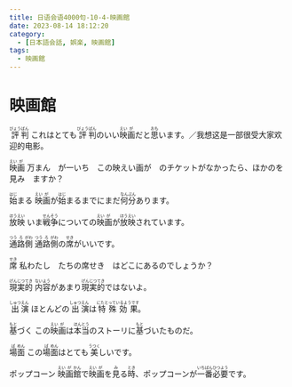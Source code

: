 ```yaml
---
title: 日语会语4000句-10-4-映画館
date: 2023-08-14 18:12:20
category:
  - [日本語会話, 娯楽, 映画館]
tags:
  - 映画館
---
```


# 映画館

<ruby>評<rt>びょう</rt>判<rt>ばん</rt></ruby>
<ruby>これはとても<rt></rt>評<rt>びょう</rt>判<rt>ばん</rt>のいい<rt></rt>映<rt>えい</rt>画<rt>が</rt>だと<rt></rt>思<rt>おも</rt>います。／我想这是一部很受大家欢迎的电影。</ruby>

<ruby>映<rt>えい</rt>画<rt>が</rt></ruby>
万まん　が一いち　この映えい画が　のチケットがなかったら、ほかのを見み　ますか？

<ruby>始<rt>はじ</rt>まる</ruby>
<ruby>映<rt>えい</rt>画<rt>が</rt>が<rt></rt>始<rt>はじ</rt>まるまでにまだ<rt></rt>何<rt>なん</rt>分<rt>ぷん</rt>あります。</ruby>

<ruby>放<rt>ほう</rt>映<rt>えい</rt></ruby>
<ruby>いま<rt></rt>戦<rt>せん</rt>争<rt>そう</rt>についての<rt></rt>映<rt>えい</rt>画<rt>が</rt>が<rt></rt>放<rt>ほう</rt>映<rt>えい</rt>されています。</ruby>

<ruby>通<rt>つう</rt>路<rt>ろ</rt>側<rt>がわ</rt></ruby>
<ruby>通<rt>つう</rt>路<rt>ろ</rt>側<rt>がわ</rt>の<rt></rt>席<rt>せき</rt>がいいです。</ruby>

<ruby>席<rt>せき</rt></ruby>
私わたし　たちの席せき　はどこにあるのでしょうか？

<ruby>現<rt>げん</rt>実<rt>じつ</rt>的<rt>てき</rt></ruby>
<ruby>内<rt>ない</rt>容<rt>よう</rt>があまり<rt></rt>現<rt>げん</rt>実<rt>じつ</rt>的<rt>てき</rt>ではないよ。</ruby>

<ruby>出<rt>しゅつ</rt>演<rt>えん</rt></ruby>
<ruby>ほとんどの<rt></rt>出<rt>しゅつ</rt>演<rt>えん</rt>は<rt></rt>特殊効果<rt>にたとっているようです</rt>。</ruby>

<ruby>基<rt>もと</rt>づく</ruby>
<ruby>この<rt></rt>映<rt>えい</rt>画<rt>が</rt>は<rt></rt>本<rt>ほん</rt>当<rt>とう</rt>のストーリに<rt></rt>基<rt>もと</rt>づいたものだ。</ruby>

<ruby>場<rt>ば</rt>面<rt>めん</rt></ruby>
<ruby>この<rt></rt>場<rt>ば</rt>面<rt>めん</rt>はとても<rt></rt>美<rt>うつく</rt>しいです。</ruby>

<ruby>ポップコーン</ruby>
<ruby>映<rt>えい</rt>画<rt>が</rt>館<rt>かん</rt>で<rt></rt>映<rt>えい</rt>画<rt>が</rt>を<rt></rt>見<rt>み</rt>る<rt></rt>時<rt>とき</rt>、ポップコーンが<rt></rt>一<rt>いち</rt>番<rt>ばん</rt>必<rt>ひつ</rt>要<rt>よう</rt>です。</ruby>

